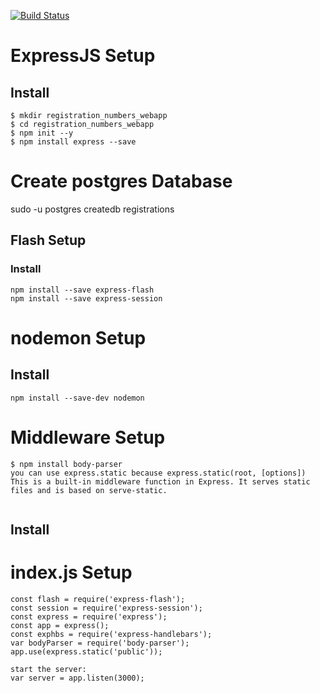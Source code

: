 [![Build Status](https://travis-ci.org/lppzaz/registration_numbers_webapp.svg?branch=master)](https://travis-ci.org/lppzaz/registration_numbers_webapp)

# ExpressJS Setup

## Install

```
$ mkdir registration_numbers_webapp
$ cd registration_numbers_webapp
$ npm init --y
$ npm install express --save

```
# Create postgres Database
sudo -u postgres createdb registrations
## Flash Setup

### Install

```
npm install --save express-flash
npm install --save express-session
```
# nodemon Setup

## Install
```
npm install --save-dev nodemon
```
# Middleware Setup
```
$ npm install body-parser
you can use express.static because express.static(root, [options])
This is a built-in middleware function in Express. It serves static files and is based on serve-static.


```
## Install

# index.js Setup
```
const flash = require('express-flash');
const session = require('express-session');
const express = require('express');
const app = express();
const exphbs = require('express-handlebars');
var bodyParser = require('body-parser');
app.use(express.static('public'));
  ```

```
start the server:
var server = app.listen(3000);
```

